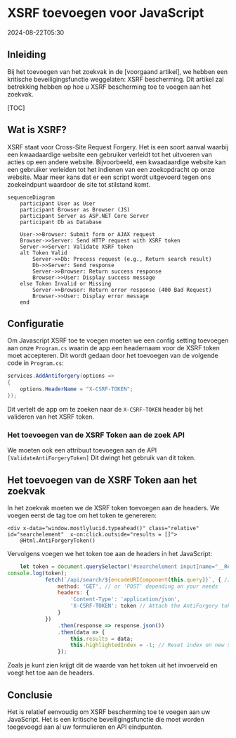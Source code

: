 # XSRF toevoegen voor JavaScript

<!--category-- ASP.NET, Javascript -->
<datetime class="hidden">2024-08-22T05:30</datetime>

## Inleiding

Bij het toevoegen van het zoekvak in de [voorgaand artikel], we hebben een kritische beveiligingsfunctie weggelaten: XSRF bescherming. Dit artikel zal betrekking hebben op hoe u XSRF bescherming toe te voegen aan het zoekvak.

[TOC]

## Wat is XSRF?

XSRF staat voor Cross-Site Request Forgery. Het is een soort aanval waarbij een kwaadaardige website een gebruiker verleidt tot het uitvoeren van acties op een andere website. Bijvoorbeeld, een kwaadaardige website kan een gebruiker verleiden tot het indienen van een zoekopdracht op onze website. Maar meer kans dat er een script wordt uitgevoerd tegen ons zoekeindpunt waardoor de site tot stilstand komt.

```mermaid
sequenceDiagram
    participant User as User
    participant Browser as Browser (JS)
    participant Server as ASP.NET Core Server
    participant Db as Database
    
    User->>Browser: Submit form or AJAX request
    Browser->>Server: Send HTTP request with XSRF token
    Server->>Server: Validate XSRF token
    alt Token Valid
        Server->>Db: Process request (e.g., Return search result)
        Db->>Server: Send response
        Server->>Browser: Return success response
        Browser->>User: Display success message
    else Token Invalid or Missing
        Server->>Browser: Return error response (400 Bad Request)
        Browser->>User: Display error message
    end

```

## Configuratie

Om Javascript XSRF toe te voegen moeten we een config setting toevoegen aan onze `Program.cs` waarin de app een headernaam voor de XSRF token moet accepteren. Dit wordt gedaan door het toevoegen van de volgende code in `Program.cs`:

```csharp
services.AddAntiforgery(options =>
{
    options.HeaderName = "X-CSRF-TOKEN";
});
```

Dit vertelt de app om te zoeken naar de `X-CSRF-TOKEN` header bij het valideren van het XSRF token.

### Het toevoegen van de XSRF Token aan de zoek API

We moeten ook een attribuut toevoegen aan de API `[ValidateAntiForgeryToken]` Dit dwingt het gebruik van dit token.

## Het toevoegen van de XSRF Token aan het zoekvak

In het zoekvak moeten we de XSRF token toevoegen aan de headers. We voegen eerst de tag toe om het token te genereren:

```razor
<div x-data="window.mostlylucid.typeahead()" class="relative" id="searchelement"  x-on:click.outside="results = []">
    @Html.AntiForgeryToken()
```

Vervolgens voegen we het token toe aan de headers in het JavaScript:

```javascript
    let token = document.querySelector('#searchelement input[name="__RequestVerificationToken"]').value;
console.log(token);
            fetch(`/api/search/${encodeURIComponent(this.query)}`, { // Fixed the backtick and closing bracket
                method: 'GET', // or 'POST' depending on your needs
                headers: {
                    'Content-Type': 'application/json',
                    'X-CSRF-TOKEN': token // Attach the AntiForgery token in the headers
                }
            })
                .then(response => response.json())
                .then(data => {
                    this.results = data;
                    this.highlightedIndex = -1; // Reset index on new search
                });

```

Zoals je kunt zien krijgt dit de waarde van het token uit het invoerveld en voegt het toe aan de headers.

## Conclusie

Het is relatief eenvoudig om XSRF bescherming toe te voegen aan uw JavaScript. Het is een kritische beveiligingsfunctie die moet worden toegevoegd aan al uw formulieren en API eindpunten.